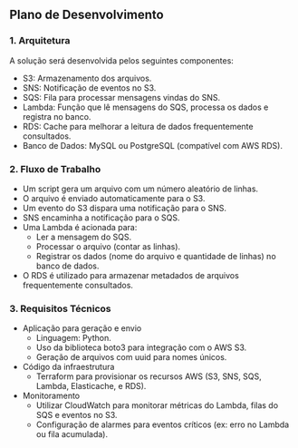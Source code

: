 ## Plano de Desenvolvimento

### 1. Arquitetura

A solução será desenvolvida pelos seguintes componentes:

- S3: Armazenamento dos arquivos.
- SNS: Notificação de eventos no S3.
- SQS: Fila para processar mensagens vindas do SNS.
- Lambda: Função que lê mensagens do SQS, processa os dados e registra no banco.
- RDS: Cache para melhorar a leitura de dados frequentemente consultados.
- Banco de Dados: MySQL ou PostgreSQL (compatível com AWS RDS).

### 2. Fluxo de Trabalho

- Um script gera um arquivo com um número aleatório de linhas.
- O arquivo é enviado automaticamente para o S3.
- Um evento do S3 dispara uma notificação para o SNS.
- SNS encaminha a notificação para o SQS.
- Uma Lambda é acionada para:
  - Ler a mensagem do SQS.
  - Processar o arquivo (contar as linhas).
  - Registrar os dados (nome do arquivo e quantidade de linhas) no banco de dados.
- O RDS é utilizado para armazenar metadados de arquivos frequentemente consultados.

### 3. Requisitos Técnicos

- Aplicação para geração e envio
  - Linguagem: Python.
  - Uso da biblioteca boto3 para integração com o AWS S3.
  - Geração de arquivos com uuid para nomes únicos.
- Código da infraestrutura
  - Terraform para provisionar os recursos AWS (S3, SNS, SQS, Lambda, Elasticache, e RDS).
- Monitoramento
  - Utilizar CloudWatch para monitorar métricas do Lambda, filas do SQS e eventos no S3.
  - Configuração de alarmes para eventos críticos (ex: erro no Lambda ou fila acumulada).
